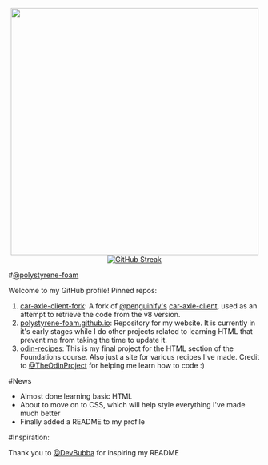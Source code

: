<p align="center">
<a href="https://github.com/polystyrene-foam">
  <img align="center" src="https://github-readme-stats.vercel.app/api?username=polystyrene-foam&show_icons=true&theme=radical" width="495" /></a>
<a href="https://git.io/streak-stats"><img src="https://streak-stats.demolab.com?user=polystyrene-foam&theme=radical" alt="GitHub Streak" /></a>
</p>

#[@polystyrene-foam](https://github.com/polystyrene-foam)

Welcome to my GitHub profile! Pinned repos:
1. [car-axle-client-fork](https://github.com/polystyrene-foam/car-axle-client-fork): A fork of [@penguinify's](https://github.com/penguinify) [car-axle-client](https://github.com/penguinify/car-axle-client), used as an attempt to retrieve the code from the v8 version.
2. [polystyrene-foam.github.io](https://github.com/polystyrene-foam/polystyrene-foam.github.io): Repository for my website. It is currently in it's early stages while I do other projects related to learning HTML that prevent me from taking the time to update it.
3. [odin-recipes](https://github.com/polystyrene-foam/odin-recipes): This is my final project for the HTML section of the Foundations course. Also just a site for various recipes I've made. Credit to [@TheOdinProject](https://github.com/TheOdinProject) for helping me learn how to code :)

 #News
 
 -   Almost done learning basic HTML
 -   About to move on to CSS, which will help style everything I've made much better
 -   Finally added a README to my profile

#Inspiration:

Thank you to [@DevBubba](https://github.com/DevBubba) for inspiring my README
